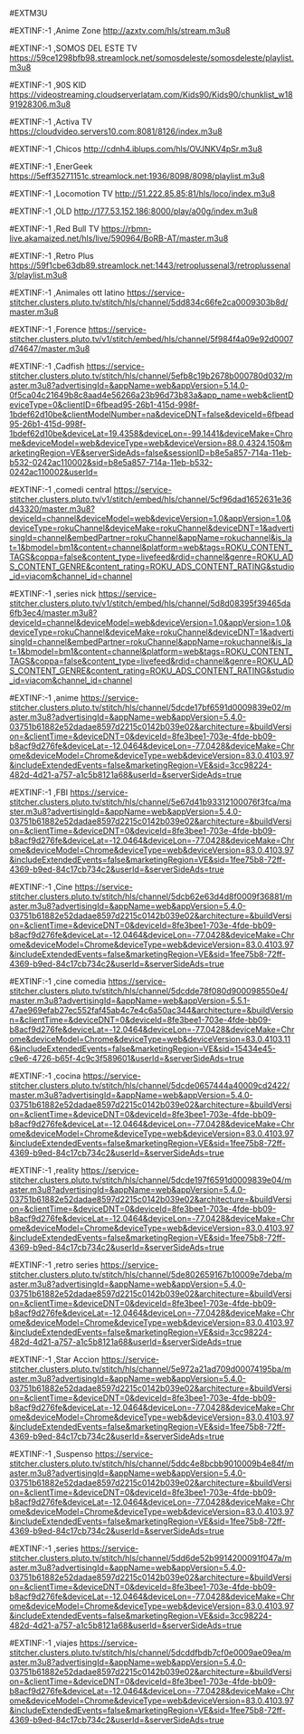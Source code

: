#EXTM3U

#EXTINF:-1 ,Anime Zone
http://azxtv.com/hls/stream.m3u8

#EXTINF:-1 ,SOMOS DEL ESTE TV
https://59ce1298bfb98.streamlock.net/somosdeleste/somosdeleste/playlist.m3u8

 #EXTINF:-1 ,90S KID
https://videostreaming.cloudserverlatam.com/Kids90/Kids90/chunklist_w1891928306.m3u8


 #EXTINF:-1 ,Activa TV
https://cloudvideo.servers10.com:8081/8126/index.m3u8

#EXTINF:-1 ,Chicos
http://cdnh4.iblups.com/hls/OVJNKV4pSr.m3u8

#EXTINF:-1 ,EnerGeek
https://5eff35271151c.streamlock.net:1936/8098/8098/playlist.m3u8

#EXTINF:-1 ,Locomotion TV
http://51.222.85.85:81/hls/loco/index.m3u8

#EXTINF:-1 ,OLD
http://177.53.152.186:8000/play/a00g/index.m3u8


#EXTINF:-1 ,Red Bull TV 
https://rbmn-live.akamaized.net/hls/live/590964/BoRB-AT/master.m3u8

#EXTINF:-1 ,Retro Plus
https://59f1cbe63db89.streamlock.net:1443/retroplussenal3/retroplussenal3/playlist.m3u8


#EXTINF:-1 ,Animales ott latino
https://service-stitcher.clusters.pluto.tv/stitch/hls/channel/5dd834c66fe2ca0009303b8d/master.m3u8

#EXTINF:-1 ,Forence
https://service-stitcher.clusters.pluto.tv/v1/stitch/embed/hls/channel/5f984f4a09e92d0007d74647/master.m3u8

#EXTINF:-1 ,Cadfish
https://service-stitcher.clusters.pluto.tv/stitch/hls/channel/5efb8c19b2678b000780d032/master.m3u8?advertisingId=&appName=web&appVersion=5.14.0-0f5ca04c21649b8c8aad4e56266a23b96d73b83a&app_name=web&clientDeviceType=0&clientID=6fbead95-26b1-415d-998f-1bdef62d10be&clientModelNumber=na&deviceDNT=false&deviceId=6fbead95-26b1-415d-998f-1bdef62d10be&deviceLat=19.4358&deviceLon=-99.1441&deviceMake=Chrome&deviceModel=web&deviceType=web&deviceVersion=88.0.4324.150&marketingRegion=VE&serverSideAds=false&sessionID=b8e5a857-714a-11eb-b532-0242ac110002&sid=b8e5a857-714a-11eb-b532-0242ac110002&userId=

#EXTINF:-1 ,comedi central
https://service-stitcher.clusters.pluto.tv/v1/stitch/embed/hls/channel/5cf96dad1652631e36d43320/master.m3u8?deviceId=channel&deviceModel=web&deviceVersion=1.0&appVersion=1.0&deviceType=rokuChannel&deviceMake=rokuChannel&deviceDNT=1&advertisingId=channel&embedPartner=rokuChannel&appName=rokuchannel&is_lat=1&bmodel=bm1&content=channel&platform=web&tags=ROKU_CONTENT_TAGS&coppa=false&content_type=livefeed&rdid=channel&genre=ROKU_ADS_CONTENT_GENRE&content_rating=ROKU_ADS_CONTENT_RATING&studio_id=viacom&channel_id=channel

#EXTINF:-1 ,series nick
https://service-stitcher.clusters.pluto.tv/v1/stitch/embed/hls/channel/5d8d08395f39465da6fb3ec4/master.m3u8?deviceId=channel&deviceModel=web&deviceVersion=1.0&appVersion=1.0&deviceType=rokuChannel&deviceMake=rokuChannel&deviceDNT=1&advertisingId=channel&embedPartner=rokuChannel&appName=rokuchannel&is_lat=1&bmodel=bm1&content=channel&platform=web&tags=ROKU_CONTENT_TAGS&coppa=false&content_type=livefeed&rdid=channel&genre=ROKU_ADS_CONTENT_GENRE&content_rating=ROKU_ADS_CONTENT_RATING&studio_id=viacom&channel_id=channel

#EXTINF:-1 ,anime
https://service-stitcher.clusters.pluto.tv/stitch/hls/channel/5dcde17bf6591d0009839e02/master.m3u8?advertisingId=&appName=web&appVersion=5.4.0-03751b61882e52dadae8597d2215c0142b039e02&architecture=&buildVersion=&clientTime=&deviceDNT=0&deviceId=8fe3bee1-703e-4fde-bb09-b8acf9d276fe&deviceLat=-12.0464&deviceLon=-77.0428&deviceMake=Chrome&deviceModel=Chrome&deviceType=web&deviceVersion=83.0.4103.97&includeExtendedEvents=false&marketingRegion=VE&sid=3cc98224-482d-4d21-a757-a1c5b8121a68&userId=&serverSideAds=true

#EXTINF:-1 ,FBI
https://service-stitcher.clusters.pluto.tv/stitch/hls/channel/5e67d41b93312100076f3fca/master.m3u8?advertisingId=&appName=web&appVersion=5.4.0-03751b61882e52dadae8597d2215c0142b039e02&architecture=&buildVersion=&clientTime=&deviceDNT=0&deviceId=8fe3bee1-703e-4fde-bb09-b8acf9d276fe&deviceLat=-12.0464&deviceLon=-77.0428&deviceMake=Chrome&deviceModel=Chrome&deviceType=web&deviceVersion=83.0.4103.97&includeExtendedEvents=false&marketingRegion=VE&sid=1fee75b8-72ff-4369-b9ed-84c17cb734c2&userId=&serverSideAds=true

#EXTINF:-1 ,Cine
https://service-stitcher.clusters.pluto.tv/stitch/hls/channel/5dcb62e63d4d8f0009f36881/master.m3u8?advertisingId=&appName=web&appVersion=5.4.0-03751b61882e52dadae8597d2215c0142b039e02&architecture=&buildVersion=&clientTime=&deviceDNT=0&deviceId=8fe3bee1-703e-4fde-bb09-b8acf9d276fe&deviceLat=-12.0464&deviceLon=-77.0428&deviceMake=Chrome&deviceModel=Chrome&deviceType=web&deviceVersion=83.0.4103.97&includeExtendedEvents=false&marketingRegion=VE&sid=1fee75b8-72ff-4369-b9ed-84c17cb734c2&userId=&serverSideAds=true

#EXTINF:-1 ,cine comedia
https://service-stitcher.clusters.pluto.tv/stitch/hls/channel/5dcdde78f080d900098550e4/master.m3u8?advertisingId=&appName=web&appVersion=5.5.1-47ae969efab27ec552faf45ab4c7e4c6a50ac344&architecture=&buildVersion=&clientTime=&deviceDNT=0&deviceId=8fe3bee1-703e-4fde-bb09-b8acf9d276fe&deviceLat=-12.0464&deviceLon=-77.0428&deviceMake=Chrome&deviceModel=Chrome&deviceType=web&deviceVersion=83.0.4103.116&includeExtendedEvents=false&marketingRegion=VE&sid=15434e45-c9e6-4726-b65f-4c9c3f589601&userId=&serverSideAds=true

#EXTINF:-1 ,cocina
https://service-stitcher.clusters.pluto.tv/stitch/hls/channel/5dcde0657444a40009cd2422/master.m3u8?advertisingId=&appName=web&appVersion=5.4.0-03751b61882e52dadae8597d2215c0142b039e02&architecture=&buildVersion=&clientTime=&deviceDNT=0&deviceId=8fe3bee1-703e-4fde-bb09-b8acf9d276fe&deviceLat=-12.0464&deviceLon=-77.0428&deviceMake=Chrome&deviceModel=Chrome&deviceType=web&deviceVersion=83.0.4103.97&includeExtendedEvents=false&marketingRegion=VE&sid=1fee75b8-72ff-4369-b9ed-84c17cb734c2&userId=&serverSideAds=true

#EXTINF:-1 ,reality
https://service-stitcher.clusters.pluto.tv/stitch/hls/channel/5dcde197f6591d0009839e04/master.m3u8?advertisingId=&appName=web&appVersion=5.4.0-03751b61882e52dadae8597d2215c0142b039e02&architecture=&buildVersion=&clientTime=&deviceDNT=0&deviceId=8fe3bee1-703e-4fde-bb09-b8acf9d276fe&deviceLat=-12.0464&deviceLon=-77.0428&deviceMake=Chrome&deviceModel=Chrome&deviceType=web&deviceVersion=83.0.4103.97&includeExtendedEvents=false&marketingRegion=VE&sid=1fee75b8-72ff-4369-b9ed-84c17cb734c2&userId=&serverSideAds=true

#EXTINF:-1 ,retro series
https://service-stitcher.clusters.pluto.tv/stitch/hls/channel/5de802659167b10009e7deba/master.m3u8?advertisingId=&appName=web&appVersion=5.4.0-03751b61882e52dadae8597d2215c0142b039e02&architecture=&buildVersion=&clientTime=&deviceDNT=0&deviceId=8fe3bee1-703e-4fde-bb09-b8acf9d276fe&deviceLat=-12.0464&deviceLon=-77.0428&deviceMake=Chrome&deviceModel=Chrome&deviceType=web&deviceVersion=83.0.4103.97&includeExtendedEvents=false&marketingRegion=VE&sid=3cc98224-482d-4d21-a757-a1c5b8121a68&userId=&serverSideAds=true

#EXTINF:-1 ,Star Accion
https://service-stitcher.clusters.pluto.tv/stitch/hls/channel/5e972a21ad709d00074195ba/master.m3u8?advertisingId=&appName=web&appVersion=5.4.0-03751b61882e52dadae8597d2215c0142b039e02&architecture=&buildVersion=&clientTime=&deviceDNT=0&deviceId=8fe3bee1-703e-4fde-bb09-b8acf9d276fe&deviceLat=-12.0464&deviceLon=-77.0428&deviceMake=Chrome&deviceModel=Chrome&deviceType=web&deviceVersion=83.0.4103.97&includeExtendedEvents=false&marketingRegion=VE&sid=1fee75b8-72ff-4369-b9ed-84c17cb734c2&userId=&serverSideAds=true

#EXTINF:-1 ,Suspenso
https://service-stitcher.clusters.pluto.tv/stitch/hls/channel/5ddc4e8bcbb9010009b4e84f/master.m3u8?advertisingId=&appName=web&appVersion=5.4.0-03751b61882e52dadae8597d2215c0142b039e02&architecture=&buildVersion=&clientTime=&deviceDNT=0&deviceId=8fe3bee1-703e-4fde-bb09-b8acf9d276fe&deviceLat=-12.0464&deviceLon=-77.0428&deviceMake=Chrome&deviceModel=Chrome&deviceType=web&deviceVersion=83.0.4103.97&includeExtendedEvents=false&marketingRegion=VE&sid=1fee75b8-72ff-4369-b9ed-84c17cb734c2&userId=&serverSideAds=true

#EXTINF:-1 ,series
https://service-stitcher.clusters.pluto.tv/stitch/hls/channel/5dd6de52b9914200091f047a/master.m3u8?advertisingId=&appName=web&appVersion=5.4.0-03751b61882e52dadae8597d2215c0142b039e02&architecture=&buildVersion=&clientTime=&deviceDNT=0&deviceId=8fe3bee1-703e-4fde-bb09-b8acf9d276fe&deviceLat=-12.0464&deviceLon=-77.0428&deviceMake=Chrome&deviceModel=Chrome&deviceType=web&deviceVersion=83.0.4103.97&includeExtendedEvents=false&marketingRegion=VE&sid=3cc98224-482d-4d21-a757-a1c5b8121a68&userId=&serverSideAds=true

#EXTINF:-1 ,viajes
https://service-stitcher.clusters.pluto.tv/stitch/hls/channel/5dcddfbdb7cf0e0009ae09ea/master.m3u8?advertisingId=&appName=web&appVersion=5.4.0-03751b61882e52dadae8597d2215c0142b039e02&architecture=&buildVersion=&clientTime=&deviceDNT=0&deviceId=8fe3bee1-703e-4fde-bb09-b8acf9d276fe&deviceLat=-12.0464&deviceLon=-77.0428&deviceMake=Chrome&deviceModel=Chrome&deviceType=web&deviceVersion=83.0.4103.97&includeExtendedEvents=false&marketingRegion=VE&sid=1fee75b8-72ff-4369-b9ed-84c17cb734c2&userId=&serverSideAds=true

